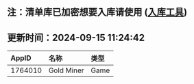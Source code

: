 ## 注：清单库已加密想要入库请使用 ([入库工具](https://github.com/BlankTMing/ManifestAutoUpdate/releases))

## 更新时间：2024-09-15 11:24:42
| AppID | 名称 | 类型  |
| :-------------------- | :----------------------------- | :----------- |
| 1764010 | Gold Miner| Game |
